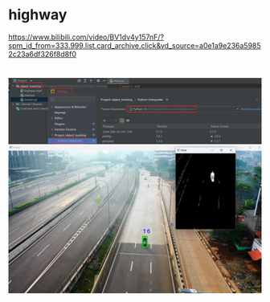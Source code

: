 # highway
https://www.bilibili.com/video/BV1dv4y157nF/?spm_id_from=333.999.list.card_archive.click&vd_source=a0e1a9e236a59852c23a6df326f8d8f0
#
![图1](https://github.com/yjy249/highway/blob/main/object_tracking/Setting.png)
![2](https://github.com/yjy249/highway/blob/main/object_tracking/16.png)
